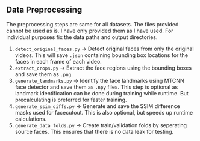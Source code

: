 ## Data Preprocessing

The preprocessing steps are same for all datasets. The files provided cannot be
used as is. I have only provided them as I have used. For individual purposes
fix the data paths and output directories.

1. `detect_original_faces.py` -> Detect original faces from only the original
   videos. This will save `.json` containing bounding box locations for the
   faces in each frame of each video.
2. `extract_crops.py` -> Extract the face regions using the bounding boxes and
   save them as `.png`.
3. `generate_landmarks.py` -> Identify the face landmarks using MTCNN face
   detector and save them as `.npy` files. This step is optional as landmark
   identification can be done during training while runtime. But precalculating
   is preferred for faster training.
4. `generate_ssim_diffs.py` -> Generate and save the SSIM difference masks used
   for facecutout. This is also optional, but speeds up runtime calculations.
5. `generate_data_folds.py` -> Create train/validation folds by seperating
   source faces. This ensures that there is no data leak for testing.


